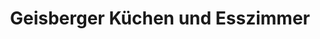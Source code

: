 ---
title: "Geisberger Küchen und Esszimmer"
url: /bodenkirchen/geisberger-kuechen-und-esszimmer/
shop: Küchen
---